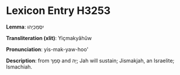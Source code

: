 # Lexicon Entry H3253

**Lemma**: יִסְמַכְיָהוּ

**Transliteration (xlit)**: Yiçmakyâhûw

**Pronunciation**: yis-mak-yaw-hoo'

**Description**:
from סָמַךְ and יָהּ; Jah will sustain; Jismakjah, an Israelite; Ismachiah.
